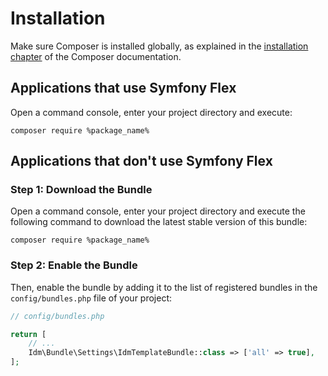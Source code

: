 # Installation

Make sure Composer is installed globally, as explained in the
[installation chapter](https://getcomposer.org/doc/00-intro.md)
of the Composer documentation.

## Applications that use Symfony Flex

<primary-label ref="with-flex" />

Open a command console, enter your project directory and execute:

```console
composer require %package_name%
```

## Applications that don't use Symfony Flex

<primary-label ref="with-out-flex" />

### Step 1: Download the Bundle

Open a command console, enter your project directory and execute the
following command to download the latest stable version of this bundle:

```console
composer require %package_name%
```

### Step 2: Enable the Bundle

Then, enable the bundle by adding it to the list of registered bundles
in the `config/bundles.php` file of your project:

```php
// config/bundles.php

return [
    // ...
    Idm\Bundle\Settings\IdmTemplateBundle::class => ['all' => true],
];
```
